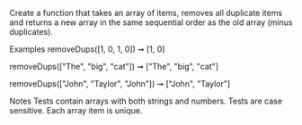 Create a function that takes an array of items, removes all duplicate items and returns a new array in the same sequential order as the old array (minus duplicates).

Examples
removeDups([1, 0, 1, 0]) ➞ [1, 0]

removeDups(["The", "big", "cat"]) ➞ ["The", "big", "cat"]

removeDups(["John", "Taylor", "John"]) ➞ ["John", "Taylor"]

Notes
Tests contain arrays with both strings and numbers.
Tests are case sensitive.
Each array item is unique.